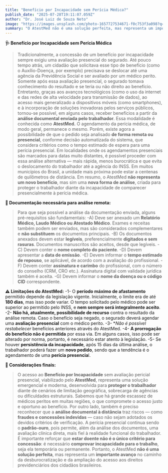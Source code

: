 ```yaml
---
title: "Benefício por Incapacidade sem Perícia Médica?"
publish_date: "2025-07-28T19:11:07.059Z"
author: "Dr. José Luiz de Souza Neto"
image: "https://images.unsplash.com/photo-1657727534671-f0c753f3a098?q=80&w=870&auto=format&fit=crop&ixlib=rb-4.1.0&ixid=M3wxMjA3fDB8MHxwaG90by1wYWdlfHx8fGVufDB8fHx8fA%3D%3D"
summary: "O AtestMed não é uma solução perfeita, mas representa um importante avanço no caminho da desburocratização e da ampliação do acesso aos direitos previdenciários dos cidadãos brasileiros."
---
```


**🩺 Benefício por Incapacidade sem Perícia Médica**
>Tradicionalmente, a concessão de um benefício por incapacidade sempre exigiu uma avaliação presencial do segurado. Até pouco tempo atrás, um cidadão que solicitava esse tipo de benefício (como o Auxílio-Doença, por exemplo) precisava se deslocar até uma agência da Previdência Social e ser avaliado por um médico perito. Somente após essa avaliação presencial, o segurado tomava conhecimento do resultado e se teria ou não direito ao benefício.
>Entretanto, graças aos avanços tecnológicos (como o uso da internet e das redes de alta velocidade para transmissão de dados), ao acesso mais generalizado a dispositivos móveis (como smartphones), e à incorporação de soluções inovadoras pelos serviços públicos, tornou-se possível, em alguns casos, receber benefícios a partir da **análise documental enviada pelo trabalhador**. Essa modalidade é conhecida como **AtestMed.**
>O agendamento da perícia médica, de modo geral, permanece o mesmo. Porém, existe agora a possibilidade de que o pedido seja analisado **de forma remota ou presencial**, conforme decisão automatizada do sistema, que considera critérios como o tempo estimado de espera para uma perícia presencial. Em localidades onde os agendamentos presenciais são marcados para datas muito distantes, é possível proceder com essa análise alternativa — mais rápida, menos burocrática e que evita o deslocamento do trabalhador até a agência do INSS. Em muitos municípios do Brasil, a unidade mais próxima pode estar a centenas de quilômetros de distância.
>Em resumo, o AtestMed **não representa um novo benefício**, mas sim uma **nova forma de análise**, criada para proteger o trabalhador diante da incapacidade de comparecer presencialmente à perícia médica.

**📄 Documentação necessária para análise remota:**
>Para que seja possível a análise da documentação enviada, alguns pré-requisitos são fundamentais:
-A) Deve ser anexado um **Relatório Médico, Laudo Médico ou Atestado Médico**. Exames e receitas também podem ser enviados, mas são considerados complementares e **não substituem** os documentos principais.
-B) Os documentos anexados devem estar **legíveis**, preferencialmente **digitados e sem rasuras**. Documentos manuscritos são aceitos, desde que legíveis.
-C) Devem conter o **nome completo do paciente**.
-D) Devem apresentar a **data de emissão**.
-E) Devem informar o **tempo estimado de repouso**, se aplicável, de acordo com a avaliação do profissional.
-F) Devem conter **assinatura e carimbo** do profissional, com o número do conselho (CRM, CRO etc.). Assinatura digital com validade jurídica também é aceita.
-G) Devem informar o **nome da doença ou o código CID** correspondente.

**⚠️ Limitações do AtestMed:**
-1- O **período máximo de afastamento** permitido depende da legislação vigente. Inicialmente, o limite era de até **180 dias**, mas isso pode variar. O tempo solicitado pelo médico pode ser superior ao permitido pelo INSS, e **nem sempre será integralmente aceito**.
-2- **Não há, atualmente, possibilidade de recurso** contra o resultado da análise remota. Caso o benefício seja negado, o segurado deverá agendar uma **avaliação presencial** com o médico perito.
-3- **Não é possível restabelecer* benefícios anteriores através do AtestMed.
-4- **A prorrogação do benefício não é permitida** por essa via. Em alguns casos, isso pode ser alterado por norma, portanto, é necessário estar atento à legislação.
-5- Se houver **persistência da incapacidade**, após 15 dias da última análise, o trabalhador poderá fazer um **novo pedido**, sendo que a tendência é o agendamento de uma **perícia presencia**l.

**🧩 Considerações finais:**
>O acesso ao **Benefício por Incapacidade** sem avaliação pericial presencial, viabilizado pelo **AtestMed**, representa uma solução emergencial e moderna, desenvolvida para **proteger o trabalhador** diante de cenários de limitação geográfica, sobrecarga de agências ou dificuldades estruturais.
>Sabemos que há grande escassez de médicos peritos em muitas regiões, o que compromete o acesso justo e oportuno ao benefício. Por outro lado, também é preciso reconhecer que a **análise documental à distância** traz riscos — como **fraudes e concessões indevidas** — caso não sejam adotados os devidos critérios de verificação.
>A perícia presencial continua sendo o **padrão-ouro**, pois permite, além da análise dos documentos, uma avaliação clínica direta, mais fiel à realidade funcional do trabalhador. É importante reforçar que **estar doente não é o único critério para concessão**: é necessário **comprovar incapacidade para o trabalho**, seja ela temporária ou permanente.
>Portanto, o AtestMed **não é uma solução perfeita**, mas representa um **importante avanço** no caminho da desburocratização e da ampliação do acesso aos direitos previdenciários dos cidadãos brasileiros.
